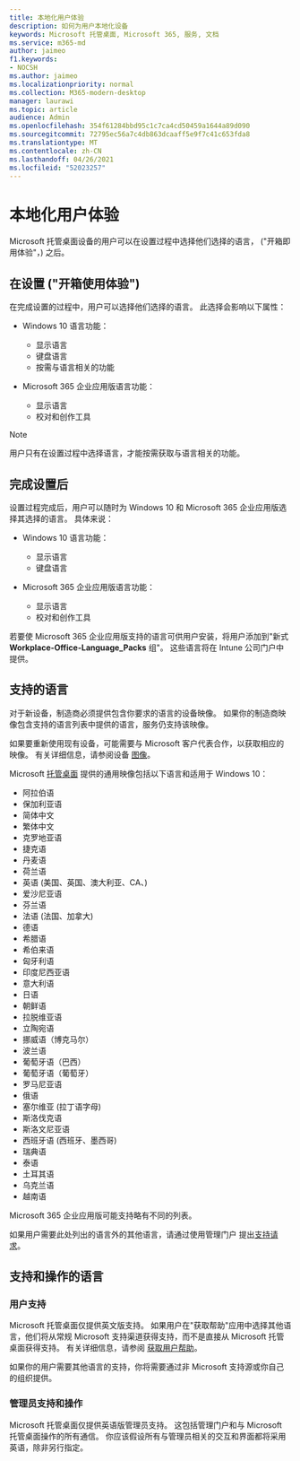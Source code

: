```yaml
---
title: 本地化用户体验
description: 如何为用户本地化设备
keywords: Microsoft 托管桌面, Microsoft 365, 服务, 文档
ms.service: m365-md
author: jaimeo
f1.keywords:
- NOCSH
ms.author: jaimeo
ms.localizationpriority: normal
ms.collection: M365-modern-desktop
manager: laurawi
ms.topic: article
audience: Admin
ms.openlocfilehash: 354f61284bbd95c1c7ca4cd50459a1644a89d090
ms.sourcegitcommit: 72795ec56a7c4db863dcaaff5e9f7c41c653fda8
ms.translationtype: MT
ms.contentlocale: zh-CN
ms.lasthandoff: 04/26/2021
ms.locfileid: "52023257"
---
```

# <a name="localize-the-user-experience"></a>本地化用户体验

Microsoft 托管桌面设备的用户可以在设置过程中选择他们选择的语言， ("开箱即用体验"，) 之后。

## <a name="during-setup-the-out-of-box-experience"></a>在设置 ("开箱使用体验") 

在完成设置的过程中，用户可以选择他们选择的语言。 此选择会影响以下属性：

- Windows 10 语言功能：
    - 显示语言
    - 键盘语言
    - 按需与语言相关的功能

- Microsoft 365 企业应用版语言功能：
    - 显示语言
    - 校对和创作工具

> [!NOTE]
> 用户只有在设置过程中选择语言，才能按需获取与语言相关的功能。

## <a name="after-completing-setup"></a>完成设置后

设置过程完成后，用户可以随时为 Windows 10 和 Microsoft 365 企业应用版选择其选择的语言。 具体来说：

- Windows 10 语言功能：
    - 显示语言
    - 键盘语言

- Microsoft 365 企业应用版语言功能：
    - 显示语言
    - 校对和创作工具

若要使 [](#supported-languages)Microsoft 365 企业应用版支持的语言可供用户安装，将用户添加到"新式 **Workplace-Office-Language_Packs** 组"。 这些语言将在 Intune 公司门户中提供。


## <a name="supported-languages"></a>支持的语言

对于新设备，制造商必须提供包含你要求的语言的设备映像。 如果你的制造商映像包含支持的语言列表中提供的语言，服务仍支持该映像。

如果要重新使用现有设备，可能需要与 Microsoft 客户代表合作，以获取相应的映像。 有关详细信息，请参阅设备 [图像](../service-description/device-images.md)。

Microsoft [托管桌面](../service-description/device-images.md#universal-image) 提供的通用映像包括以下语言和适用于 Windows 10：

- 阿拉伯语
- 保加利亚语
- 简体中文
- 繁体中文
- 克罗地亚语
- 捷克语
- 丹麦语  
- 荷兰语  
- 英语 (美国、英国、澳大利亚、CA、) 
- 爱沙尼亚语
- 芬兰语 
- 法语 (法国、加拿大) 
- 德语
- 希腊语
- 希伯来语
- 匈牙利语
- 印度尼西亚语
- 意大利语
- 日语
- 朝鲜语
- 拉脱维亚语
- 立陶宛语
- 挪威语（博克马尔）
- 波兰语
- 葡萄牙语（巴西）
- 葡萄牙语（葡萄牙）
- 罗马尼亚语
- 俄语 
- 塞尔维亚 (拉丁语字母) 
- 斯洛伐克语
- 斯洛文尼亚语
- 西班牙语 (西班牙、墨西哥) 
- 瑞典语
- 泰语
- 土耳其语
- 乌克兰语
- 越南语

Microsoft 365 企业应用版可能支持略有不同的列表。

如果用户需要此处列出的语言外的其他语言，请通过使用管理门户 提出[](../working-with-managed-desktop/admin-support.md)[支持请求](access-admin-portal.md)。

## <a name="languages-for-support-and-operations"></a>支持和操作的语言

### <a name="user-support"></a>用户支持
Microsoft 托管桌面仅提供英文版支持。 如果用户在"获取帮助"应用中选择其他语言，他们将从常规 Microsoft 支持渠道获得支持，而不是直接从 Microsoft 托管桌面获得支持。 有关详细信息，请参阅 [获取用户帮助](../working-with-managed-desktop/end-user-support.md)。

如果你的用户需要其他语言的支持，你将需要通过非 Microsoft 支持源或你自己的组织提供。

### <a name="admin-support-and-operations"></a>管理员支持和操作
Microsoft 托管桌面仅提供英语版管理员支持。 这包括管理门户和与 Microsoft 托管桌面操作的所有通信。 你应该假设所有与管理员相关的交互和界面都将采用英语，除非另行指定。


